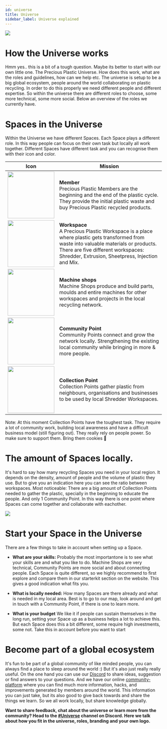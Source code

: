 ```yaml
---
id: universe
title: Universe
sidebar_label: Universe explained
---
```


<style>
:root {
  --highlight: #f090b3;
  --links: #f090b3;
  --hover: #f2a5c1;
}
</style>

<img src="../assets/universe/universe.gif"/>    

# How the Universe works

Hmm yes.. this is a bit of a tough question. Maybe its better to start with our own little one. The Precious Plastic Universe. How does this work, what are the roles and guidelines, how can we help etc. The universe is setup to be a big global ecosystem, people around the world collaborating on plastic recycling. In order to do this properly we need different people and different expertise. So within the universe there are different roles to choose, some more technical, some more social. Below an overview of the roles we currently have.



# Spaces in the Universe
Within the Universe we have different Spaces. Each Space plays a different role. In this way people can focus on their own task but locally all work together. Different Spaces have different task and you can recognise them with their icon and color.

| Icon   |  Mission |
|----------|----------------------|
| <img src="../assets/universe/badge-member.png" width="150"/>           | __Member__ <br> Precious Plastic Members are the beginning and the end of the plastic cycle. They provide the initial plastic waste and buy Precious Plastic recycled products.    |
| <img src="../assets/universe/badge-workspace.png" width="150"/>        |  __Workspace__ <br> A Precious Plastic Workspace is a place where plastic gets transformed from waste into valuable materials or products. There are five different workspaces: Shredder, Extrusion, Sheetpress, Injection and Mix. |
| <img src="../assets/universe/badge-machine-shop.png" width="150"/>     |  __Machine shops__ <br> Machine Shops produce and build parts, moulds and entire machines for other workspaces and projects in the local recycling network.   |
| <img src="../assets/universe/badge-community-point.png" width="150"/>  |  __Community Point__ <br> Community Points connect and grow the network locally. Strengthening the existing local community while bringing in more & more people.  |
| <img src="../assets/universe/badge-collection-point.png" width="150"/> |  __Collection Point__ <br> Collection Points gather plastic from neighbours, organisations and businesses to be used by local Shredder Workspaces.   |


<p class="note">Note: At this moment Collection Points have the toughest task. They require a lot of community work, building local awareness and have a difficult business model (still figuring out). They really rely on people power. So make sure to support them. Bring them cookies 🍪</p>


# The amount of Spaces locally.

It's hard to say how many recycling Spaces you need in your local region. It depends on the density, amount of people and the volume of plastic they use. But to give you an indication here you can see the ratio between workspaces. Most noticeable: There are a big amount of Collection Points needed to gather the plastic, specially in the beginning to educate the people. And only 1 Community Point. In this way there is one point where Spaces can come together and collaborate with eachother.

<img src="../assets/universe/number-spaces.jpg"/>


# Start your Space in the Universe

There are a few things to take in account when setting up a Space.

- **What are your skills:** Probably the most importantone is to see what your skills are and what you like to do. Machine Shops are very technical, Community Points are more social and about connecting people. Each Space is quite different, so we highly recommend to first explore and compare them in our starterkit section on the website. This gives a good indication what fits you.

- **What is locally needed:** How many Spaces are there already and what is needed in my local area. Best is to go to our map, look around and get in touch with a Community Point, if there is one to learn more.

- **What is your budget** We like it if people can sustain themselves in the long run, setting your Space up as a business helps a lot to achieve this. But each Space does this a bit different, some require high investments, some not. Take this in account before you want to start

# Become part of a global ecosystem
It's fun to be part of a global community of like minded people, you can always find a place to sleep around the world :) But it's also just really really useful. On the one hand you can use our [Discord](https://discordapp.com/invite/rnx7m4t) to share ideas, suggestion or find answers to your questions. And we have our online [community-platform](https://community.preciousplastic.com) where you can find much more information, hacks, and improvements generated by members around the world. This information you can just take, but its also good to give back towards and share the things we learn. So we all work locally, but share knowledge globally.

<b>Want to share feedback, chat about the universe or learn more from the community? Head to the [#Universe](https://discordapp.com/invite/QUw8A3w) channel on Discord. Here we talk about how you fit in the universe, roles, branding and your own logo.</b>
